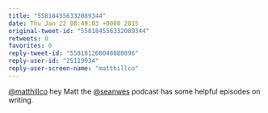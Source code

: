 ```yaml
---
title: "558184556332089344"
date: Thu Jan 22 08:49:03 +0000 2015
original-tweet-id: "558184556332089344"
retweets: 0
favorites: 0
reply-tweet-id: "558181268048080896"
reply-user-id: "25119934"
reply-user-screen-name: "matthillco"
---
```

<a href="https://twitter.com/matthillco">@matthillco</a> hey Matt the <a href="https://twitter.com/seanwes">@seanwes</a> podcast has some helpful episodes on writing.
